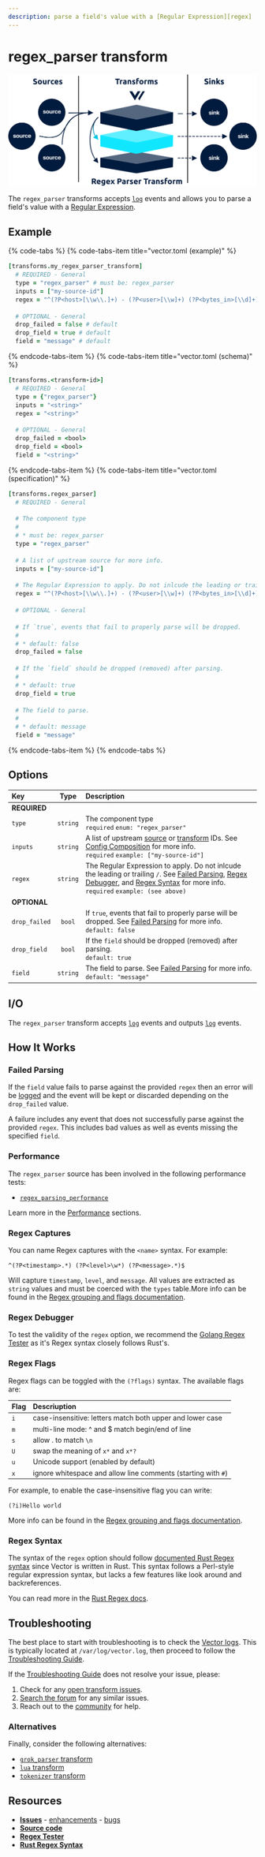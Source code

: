 ```yaml
---
description: parse a field's value with a [Regular Expression][regex]
---
```


<!---
!!!WARNING!!!!

This file is autogenerated! Please do not manually edit this file.
Instead, please modify the contents of `dist/config/schema.toml`.
-->


# regex_parser transform

![](../../../assets/regex_parser-transform.svg)


The `regex_parser` transforms accepts [`log`][log_event] events and allows you to parse a field's value with a [Regular Expression][regex].

## Example

{% code-tabs %}
{% code-tabs-item title="vector.toml (example)" %}
```coffeescript
[transforms.my_regex_parser_transform]
  # REQUIRED - General
  type = "regex_parser" # must be: regex_parser
  inputs = ["my-source-id"]
  regex = "^(?P<host>[\\w\\.]+) - (?P<user>[\\w]+) (?P<bytes_in>[\\d]+) \\[(?P<timestamp>.*)\\] \"(?P<method>[\\w]+) (?P<path>.*)\" (?P<status>[\\d]+) (?P<bytes_out>[\\d]+)$"

  # OPTIONAL - General
  drop_failed = false # default
  drop_field = true # default
  field = "message" # default
```
{% endcode-tabs-item %}
{% code-tabs-item title="vector.toml (schema)" %}
```coffeescript
[transforms.<transform-id>]
  # REQUIRED - General
  type = {"regex_parser"}
  inputs = "<string>"
  regex = "<string>"

  # OPTIONAL - General
  drop_failed = <bool>
  drop_field = <bool>
  field = "<string>"
```
{% endcode-tabs-item %}
{% code-tabs-item title="vector.toml (specification)" %}
```coffeescript
[transforms.regex_parser]
  # REQUIRED - General

  # The component type
  #
  # * must be: regex_parser
  type = "regex_parser"

  # A list of upstream source for more info.
  inputs = ["my-source-id"]

  # The Regular Expression to apply. Do not inlcude the leading or trailing `/`.
  regex = "^(?P<host>[\\w\\.]+) - (?P<user>[\\w]+) (?P<bytes_in>[\\d]+) \\[(?P<timestamp>.*)\\] \"(?P<method>[\\w]+) (?P<path>.*)\" (?P<status>[\\d]+) (?P<bytes_out>[\\d]+)$"

  # OPTIONAL - General

  # If `true`, events that fail to properly parse will be dropped.
  #
  # * default: false
  drop_failed = false

  # If the `field` should be dropped (removed) after parsing.
  #
  # * default: true
  drop_field = true

  # The field to parse.
  #
  # * default: message
  field = "message"
```
{% endcode-tabs-item %}
{% endcode-tabs %}

## Options

| Key  | Type  | Description |
| :--- | :---: | :---------- |
| **REQUIRED** | | |
| `type` | `string` | The component type<br />`required` `enum: "regex_parser"` |
| `inputs` | `string` | A list of upstream [source][sources] or [transform][transforms] IDs. See [Config Composition][config_composition] for more info.<br />`required` `example: ["my-source-id"]` |
| `regex` | `string` | The Regular Expression to apply. Do not inlcude the leading or trailing `/`. See [Failed Parsing](#failed-parsing), [Regex Debugger](#regex-debugger), and [Regex Syntax](#regex-syntax) for more info.<br />`required` `example: (see above)` |
| **OPTIONAL** | | |
| `drop_failed` | `bool` | If `true`, events that fail to properly parse will be dropped. See [Failed Parsing](#failed-parsing) for more info.<br />`default: false` |
| `drop_field` | `bool` | If the `field` should be dropped (removed) after parsing.<br />`default: true` |
| `field` | `string` | The field to parse. See [Failed Parsing](#failed-parsing) for more info.<br />`default: "message"` |

## I/O

The `regex_parser` transform accepts [`log`][log_event] events and outputs [`log`][log_event] events.



## How It Works

### Failed Parsing

If the `field` value fails to parse against the provided `regex` then an error will be [logged][monitoring_logs] and the event will be kept or discarded depending on the `drop_failed` value.

A failure includes any event that does not successfully parse against the provided `regex`. This includes bad values as well as events missing the specified `field`.

### Performance

The `regex_parser` source has been involved in the following performance tests:

* [`regex_parsing_performance`][regex_parsing_performance_test]

Learn more in the [Performance][performance] sections.

### Regex Captures

You can name Regex captures with the `<name>` syntax. For example:

```
^(?P<timestamp>.*) (?P<level>\w*) (?P<message>.*)$
```

Will capture `timestamp`, `level`, and `message`. All values are extracted as `string` values and must be coerced with the `types` table.More info can be found in the [Regex grouping and flags documentation][regex_grouping_and_flags].

### Regex Debugger

To test the validity of the `regex` option, we recommend the [Golang Regex Tester][golang_regex_tester] as it's Regex syntax closely 
follows Rust's.

### Regex Flags

Regex flags can be toggled with the `(?flags)` syntax. The available flags are:

| Flag | Descriuption |
| :--- | :----------- |
| `i`  | case-insensitive: letters match both upper and lower case |
| `m`  | multi-line mode: ^ and $ match begin/end of line |
| `s`  | allow . to match `\n` |
| `U`  | swap the meaning of `x*` and `x*?` |
| `u`  | Unicode support (enabled by default) |
| `x`  | ignore whitespace and allow line comments (starting with `#`)

For example, to enable the case-insensitive flag you can write:

```
(?i)Hello world
```

More info can be found in the [Regex grouping and flags documentation][regex_grouping_and_flags].

### Regex Syntax

The syntax of the `regex` option should follow [documented Rust Regex syntax][rust_regex_syntax] since Vector is written in Rust. This syntax follows a Perl-style regular expression syntax, but lacks a few features like look around and backreferences.

You can read more in the [Rust Regex docs][rust_regex_syntax].

## Troubleshooting

The best place to start with troubleshooting is to check the
[Vector logs][monitoring_logs]. This is typically located at
`/var/log/vector.log`, then proceed to follow the
[Troubleshooting Guide][troubleshooting].

If the [Troubleshooting Guide][troubleshooting] does not resolve your
issue, please:

1. Check for any [open transform issues](https://github.com/timberio/vector/issues?q=is%3Aopen+is%3Aissue+label%3A%22Transform%3A+regex_parser%22).
2. [Search the forum][search_forum] for any similar issues.
2. Reach out to the [community][community] for help.

### Alternatives

Finally, consider the following alternatives:

* [`grok_parser` transform][grok_parser_transform]
* [`lua` transform][lua_transform]
* [`tokenizer` transform][tokenizer_transform]

## Resources

* [**Issues**](https://github.com/timberio/vector/issues?q=is%3Aopen+is%3Aissue+label%3A%22Transform%3A+regex_parser%22) - [enhancements](https://github.com/timberio/vector/issues?q=is%3Aopen+is%3Aissue+label%3A%22Transform%3A+regex_parser%22+label%3A%22Type%3A+Enhancement%22) - [bugs](https://github.com/timberio/vector/issues?q=is%3Aopen+is%3Aissue+label%3A%22Transform%3A+regex_parser%22+label%3A%22Type%3A+Bug%22)
* [**Source code**](https://github.com/timberio/vector/tree/master/src/transform/regex_parser.rs)
* [**Regex Tester**](https://regex-golang.appspot.com/assets/html/index.html)
* [**Rust Regex Syntax**](https://docs.rs/regex/1.1.7/regex/#syntax)


[regex]: "https://en.wikipedia.org/wiki/Regular_expression"
[log_event]: "../../../about/data-model.md#log"
[sources]: "../../../usage/configuration/sources"
[transforms]: "../../../usage/configuration/transforms"
[config_composition]: "../../../usage/configuration/README.md#composition"
[monitoring_logs]: "../../../administration/moonitoring.md#logs"
[regex_parsing_performance_test]: "https://github.com/timberio/vector-test-harness/tree/master/cases/regex_parsing_performance"
[performance]: "../../../performance.md"
[regex_grouping_and_flags]: "https://docs.rs/regex/1.1.7/regex/#grouping-and-flags"
[golang_regex_tester]: "https://regex-golang.appspot.com/assets/html/index.html"
[rust_regex_syntax]: "https://docs.rs/regex/1.1.7/regex/#syntax"
[troubleshooting]: "../../../usages/guides/troubleshooting.md"
[search_forum]: "https://forum.vectorproject.io/search?expanded=true"
[community]: "https://vectorproject.io/community"
[grok_parser_transform]: "../../../usage/configuration/transforms/grok_parser.md"
[lua_transform]: "../../../usage/configuration/transforms/lua.md"
[tokenizer_transform]: "../../../usage/configuration/transforms/tokenizer.md"

